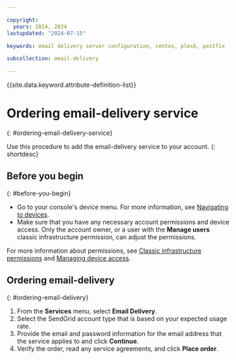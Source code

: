 ```yaml
---

copyright:
  years: 2014, 2024
lastupdated: "2024-07-15"

keywords: email delivery server configuration, centos, plesk, postfix

subcollection: email-delivery

---
```


{{site.data.keyword.attribute-definition-list}}

# Ordering email-delivery service
{: #ordering-email-delivery-service}

Use this procedure to add the email-delivery service to your account.
{: shortdesc}

## Before you begin
{: #before-you-begin}

* Go to your console's device menu. For more information, see [Navigating to devices](/docs/email-delivery?topic=virtual-servers-navigating-devices).
* Make sure that you have any necessary account permissions and device access. Only the account owner, or a user with the **Manage users** classic infrastructure permission, can adjust the permissions.

For more information about permissions, see [Classic infrastructure permissions](/docs/iam?topic=iam-infrapermission#infrapermission) and [Managing device access](/docs/vsi?topic=virtual-servers-managing-device-access).

## Ordering email-delivery
{: #ordering-email-delivery}

1. From the **Services** menu, select **Email Delivery**.
1. Select the SendGrid account type that is based on your expected usage rate.
1. Provide the email and password information for the email address that the service applies to and click **Continue**.
1. Verify the order, read any service agreements, and click **Place order**.
